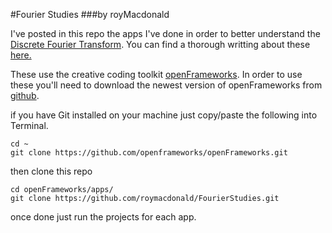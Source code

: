 #Fourier Studies
###by royMacdonald


I've posted in this repo the apps I've done in order to better understand the [Discrete Fourier Transform](http://en.wikipedia.org/wiki/Discrete_Fourier_transform).
You can find a thorough writting about these [here.](http://roymacdonald.github.io/random/2015/06/01/FourierStudies.html)

These use the creative coding toolkit [openFrameworks](http://openframeworks.cc).
In order to use these you'll need to download the newest version of openFrameworks from [github](https://github.com/openframeworks/openframeworks).

if you have Git installed on your machine just copy/paste the following into Terminal.

```
cd ~
git clone https://github.com/openframeworks/openFrameworks.git
```

then clone this repo

```
cd openFrameworks/apps/
git clone https://github.com/roymacdonald/FourierStudies.git
```

once done just run the projects for each app. 
